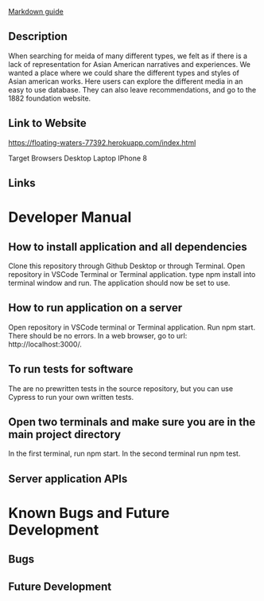 

 [Markdown guide](https://www.markdownguide.org/cheat-sheet/)

## Description
When searching for meida of many different types, we felt as if there is a lack of representation for Asian American narratives and experiences. We wanted a place where we could share the different types and styles of Asian american works. Here users can explore the different media in an easy to use database. They can also leave recommendations, and go to the 1882 foundation website. 

## Link to Website
https://floating-waters-77392.herokuapp.com/index.html

Target Browsers
Desktop
Laptop
IPhone 8

## Links

# Developer Manual

## How to install application and all dependencies
Clone this repository through Github Desktop or through Terminal.
Open repository in VSCode Terminal or Terminal application.
type npm install into terminal window and run.
The application should now be set to use.

## How to run application on a server
Open repository in VSCode terminal or Terminal application.
Run npm start. There should be no errors.
In a web browser, go to url: http://localhost:3000/.

## To run tests for software
The are no prewritten tests in the source repository, but you can use Cypress to run your own written tests.

## Open two terminals and make sure you are in the main project directory
In the first terminal, run npm start.
In the second terminal run npm test.

## Server application APIs

# Known Bugs and Future Development
## Bugs

## Future Development

